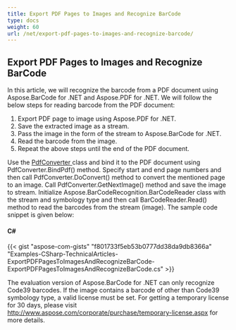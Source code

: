 ```yaml
---
title: Export PDF Pages to Images and Recognize BarCode
type: docs
weight: 60
url: /net/export-pdf-pages-to-images-and-recognize-barcode/
---
```


## **Export PDF Pages to Images and Recognize BarCode**
In this article, we will recognize the barcode from a PDF document using Aspose.BarCode for .NET and Aspose.PDF for .NET. We will follow the below steps for reading barcode from the PDF document:

1. Export PDF page to image using Aspose.PDF for .NET.
1. Save the extracted image as a stream.
1. Pass the image in the form of the stream to Aspose.BarCode for .NET.
1. Read the barcode from the image.
1. Repeat the above steps until the end of the PDF document.

Use the [PdfConverter ](https://apireference.aspose.com/net/pdf/aspose.pdf.facades/pdfconverter)class and bind it to the PDF document using PdfConverter.BindPdf() method. Specify start and end page numbers and then call PdfConverter.DoConvert() method to convert the mentioned page to an image. Call PdfConverter.GetNextImage() method and save the image to stream. Initialize Aspose.BarCodeRecognition.BarCodeReader class with the stream and symbology type and then call BarCodeReader.Read() method to read the barcodes from the stream (image). The sample code snippet is given below:
#### **C#**
{{< gist "aspose-com-gists" "f801733f5eb53b0777dd38da9db8366a" "Examples-CSharp-TechnicalArticles-ExportPDFPagesToImagesAndRecognizeBarCode-ExportPDFPagesToImagesAndRecognizeBarCode.cs" >}}



The evaluation version of Aspose.BarCode for .NET can only recognize Code39 barcodes. If the image contains a barcode of other than Code39 symbology type, a valid license must be set. For getting a temporary license for 30 days, please visit <http://www.aspose.com/corporate/purchase/temporary-license.aspx> for more details.
